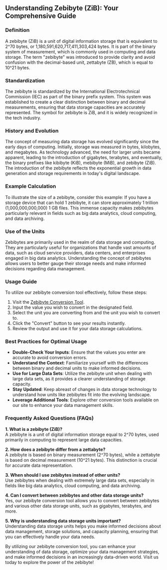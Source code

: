 ## Understanding Zebibyte (ZiB): Your Comprehensive Guide

### Definition
A zebibyte (ZiB) is a unit of digital information storage that is equivalent to 2^70 bytes, or 1,180,591,620,717,411,303,424 bytes. It is part of the binary system of measurement, which is commonly used in computing and data storage. The term "zebibyte" was introduced to provide clarity and avoid confusion with the decimal-based unit, zettabyte (ZB), which is equal to 10^21 bytes.

### Standardization
The zebibyte is standardized by the International Electrotechnical Commission (IEC) as part of the binary prefix system. This system was established to create a clear distinction between binary and decimal measurements, ensuring that data storage capacities are accurately represented. The symbol for zebibyte is ZiB, and it is widely recognized in the tech industry.

### History and Evolution
The concept of measuring data storage has evolved significantly since the early days of computing. Initially, storage was measured in bytes, kilobytes, and megabytes. As technology advanced, the need for larger units became apparent, leading to the introduction of gigabytes, terabytes, and eventually, the binary prefixes like kibibyte (KiB), mebibyte (MiB), and zebibyte (ZiB). The introduction of the zebibyte reflects the exponential growth in data generation and storage requirements in today's digital landscape.

### Example Calculation
To illustrate the size of a zebibyte, consider this example: If you have a storage device that can hold 1 zebibyte, it can store approximately 1 trillion (1,000,000,000,000) 1 GB files. This immense capacity makes zebibytes particularly relevant in fields such as big data analytics, cloud computing, and data archiving.

### Use of the Units
Zebibytes are primarily used in the realm of data storage and computing. They are particularly useful for organizations that handle vast amounts of data, such as cloud service providers, data centers, and enterprises engaged in big data analytics. Understanding the concept of zebibytes allows users to better gauge their storage needs and make informed decisions regarding data management.

### Usage Guide
To utilize our zebibyte conversion tool effectively, follow these steps:
1. Visit the [Zebibyte Conversion Tool](https://www.inayam.co/unit-converter/data_storage_si).
2. Input the value you wish to convert in the designated field.
3. Select the unit you are converting from and the unit you wish to convert to.
4. Click the "Convert" button to see your results instantly.
5. Review the output and use it for your data storage calculations.

### Best Practices for Optimal Usage
- **Double-Check Your Inputs**: Ensure that the values you enter are accurate to avoid conversion errors.
- **Understand the Context**: Familiarize yourself with the differences between binary and decimal units to make informed decisions.
- **Use for Large Data Sets**: Utilize the zebibyte unit when dealing with large data sets, as it provides a clearer understanding of storage capacity.
- **Stay Updated**: Keep abreast of changes in data storage technology to understand how units like zebibytes fit into the evolving landscape.
- **Leverage Additional Tools**: Explore other conversion tools available on our site to enhance your data management skills.

### Frequently Asked Questions (FAQs)

**1. What is a zebibyte (ZiB)?**  
A zebibyte is a unit of digital information storage equal to 2^70 bytes, used primarily in computing to represent large data capacities.

**2. How does a zebibyte differ from a zettabyte?**  
A zebibyte is based on binary measurement (2^70 bytes), while a zettabyte is based on decimal measurement (10^21 bytes). This distinction is crucial for accurate data representation.

**3. When should I use zebibytes instead of other units?**  
Use zebibytes when dealing with extremely large data sets, especially in fields like big data analytics, cloud computing, and data archiving.

**4. Can I convert between zebibytes and other data storage units?**  
Yes, our zebibyte conversion tool allows you to convert between zebibytes and various other data storage units, such as gigabytes, terabytes, and more.

**5. Why is understanding data storage units important?**  
Understanding data storage units helps you make informed decisions about data management, storage solutions, and capacity planning, ensuring that you can effectively handle your data needs.

By utilizing our zebibyte conversion tool, you can enhance your understanding of data storage, optimize your data management strategies, and make informed decisions in an increasingly data-driven world. Visit us today to explore the power of the zebibyte!